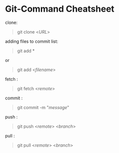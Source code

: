 # Git-Command Cheatsheet
clone:
> git clone <*URL*>

adding files to commit list:
> git add *

or

> git add <*filename*>

fetch :
> git fetch <*remote*>

commit :
> git commit -m "*message*"

push :
> git push <*remote*> <*branch*>

pull :
> git pull <*remote*> <*branch*>